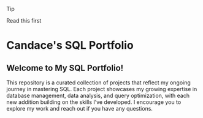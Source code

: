 > [!TIP]
> Read this first

# Candace's SQL Portfolio

## Welcome to My SQL Portfolio!

This repository is a curated collection of projects that reflect my ongoing journey in mastering SQL. Each project showcases my growing expertise in database management, data analysis, and query optimization, with each new addition building on the skills I’ve developed. I encourage you to explore my work and reach out if you have any questions.
